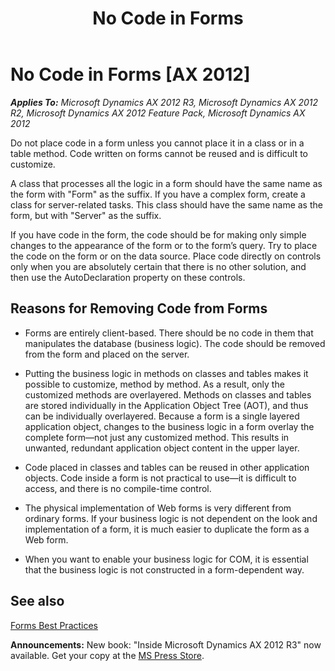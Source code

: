 ﻿---
title: No Code in Forms
TOCTitle: No Code in Forms
ms:assetid: e26feeb8-042a-4564-a31c-4880a67624f7
ms:mtpsurl: https://msdn.microsoft.com/en-us/library/Aa879485(v=AX.60)
ms:contentKeyID: 35253109
ms.date: 05/18/2015
mtps_version: v=AX.60
---

# No Code in Forms [AX 2012]


_**Applies To:** Microsoft Dynamics AX 2012 R3, Microsoft Dynamics AX 2012 R2, Microsoft Dynamics AX 2012 Feature Pack, Microsoft Dynamics AX 2012_

Do not place code in a form unless you cannot place it in a class or in a table method. Code written on forms cannot be reused and is difficult to customize.

A class that processes all the logic in a form should have the same name as the form with "Form" as the suffix. If you have a complex form, create a class for server-related tasks. This class should have the same name as the form, but with "Server" as the suffix.

If you have code in the form, the code should be for making only simple changes to the appearance of the form or to the form’s query. Try to place the code on the form or on the data source. Place code directly on controls only when you are absolutely certain that there is no other solution, and then use the AutoDeclaration property on these controls.

## Reasons for Removing Code from Forms

  - Forms are entirely client-based. There should be no code in them that manipulates the database (business logic). The code should be removed from the form and placed on the server.

  - Putting the business logic in methods on classes and tables makes it possible to customize, method by method. As a result, only the customized methods are overlayered. Methods on classes and tables are stored individually in the Application Object Tree (AOT), and thus can be individually overlayered. Because a form is a single layered application object, changes to the business logic in a form overlay the complete form—not just any customized method. This results in unwanted, redundant application object content in the upper layer.

  - Code placed in classes and tables can be reused in other application objects. Code inside a form is not practical to use—it is difficult to access, and there is no compile-time control.

  - The physical implementation of Web forms is very different from ordinary forms. If your business logic is not dependent on the look and implementation of a form, it is much easier to duplicate the form as a Web form.

  - When you want to enable your business logic for COM, it is essential that the business logic is not constructed in a form-dependent way.

## See also

[Forms Best Practices](forms-best-practices.md)

  
**Announcements:** New book: "Inside Microsoft Dynamics AX 2012 R3" now available. Get your copy at the [MS Press Store](https://www.microsoftpressstore.com/store/inside-microsoft-dynamics-ax-2012-r3-9780735685109).


